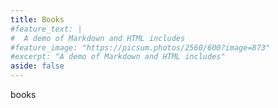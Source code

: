 ```yaml
---
title: Books
#feature_text: |
#  A demo of Markdown and HTML includes
#feature_image: "https://picsum.photos/2560/600?image=873"
#excerpt: "A demo of Markdown and HTML includes"
aside: false
---
```


books